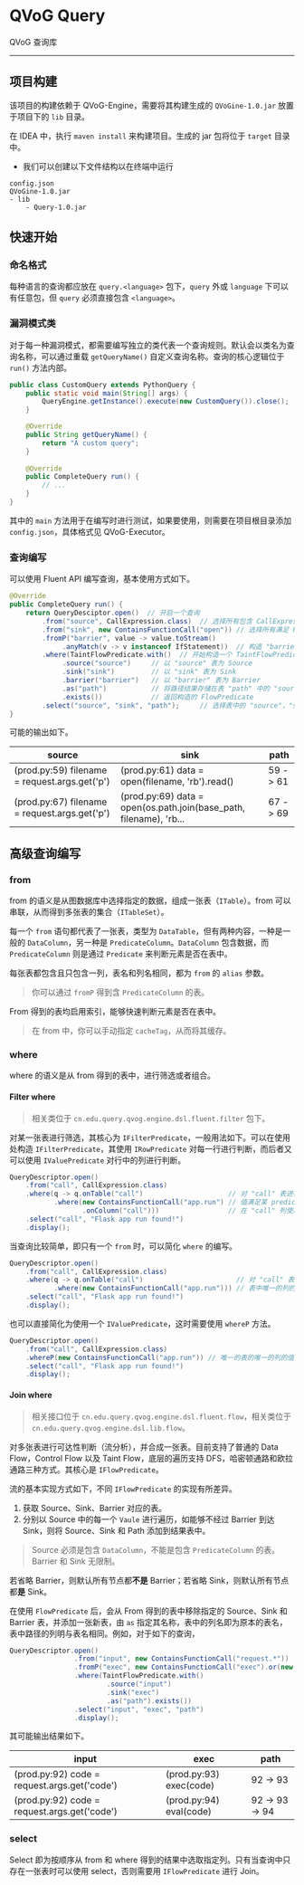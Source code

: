 # QVoG Query

QVoG 查询库

---

## 项目构建

该项目的构建依赖于 QVoG-Engine，需要将其构建生成的 `QVoGine-1.0.jar` 放置于项目下的 `lib` 目录。

在 IDEA 中，执行 `maven install` 来构建项目。生成的 jar 包将位于 `target` 目录中。

- 我们可以创建以下文件结构以在终端中运行

```text
config.json
QVoGine-1.0.jar
- lib
    - Query-1.0.jar
```

## 快速开始

### 命名格式

每种语言的查询都应放在 `query.<language>` 包下，`query` 外或 `language` 下可以有任意包，但 `query` 必须直接包含 `<language>`。

### 漏洞模式类

对于每一种漏洞模式，都需要编写独立的类代表一个查询规则。默认会以类名为查询名称，可以通过重载 `getQueryName()` 自定义查询名称。查询的核心逻辑位于 `run()` 方法内部。

```java
public class CustomQuery extends PythonQuery {
    public static void main(String[] args) {
        QueryEngine.getInstance().execute(new CustomQuery()).close();
    }

    @Override
    public String getQueryName() {
        return "A custom query";
    }
    
    @Override
    public CompleteQuery run() {
        // ...
    }
}
```

其中的 `main` 方法用于在编写时进行测试，如果要使用，则需要在项目根目录添加 `config.json`，具体格式见 QVoG-Executor。

### 查询编写

可以使用 Fluent API 编写查询，基本使用方式如下。

```java
@Override
public CompleteQuery run() {
    return QueryDesciptor.open()  // 开启一个查询
        .from("source", CallExpression.class)  // 选择所有包含 CallExpression 的节点作为 "source"
        .from("sink", new ContainsFunctionCall("open")) // 选择所有满足 Predicate 的节点作为 "sink"
        .fromP("barrier", value -> value.toStream()
             .anyMatch(v -> v instanceof IfStatement))  // 构造 "barrier" 需要满足的条件
        .where(TaintFlowPredicate.with()  // 开始构造一个 TaintFlowPredicate
             .source("source")     // 以 "source" 表为 Source
             .sink("sink")         // 以 "sink" 表为 Sink
             .barrier("barrier")   // 以 "barrier" 表为 Barrier
             .as("path")           // 将路径结果存储在表 "path" 中的 "source", "sink", "path" 列
             .exists())            // 返回构造的 FlowPredicate
        .select("source", "sink", "path");     // 选择表中的 "source"，"sink"，"path" 列
}
```

可能的输出如下。

| source                                        | sink                                                         | path     |
| --------------------------------------------- | ------------------------------------------------------------ | -------- |
| (prod.py:59) filename = request.args.get('p') | (prod.py:61) data = open(filename, 'rb').read()              | 59 -> 61 |
| (prod.py:67) filename = request.args.get('p') | (prod.py:69) data = open(os.path.join(base_path, filename), 'rb... | 67 -> 69 |

## 高级查询编写

### from

from 的语义是从图数据库中选择指定的数据，组成一张表（`ITable`）。from 可以串联，从而得到多张表的集合（`ITableSet`）。

每一个 `from` 语句都代表了一张表，类型为 `DataTable`，但有两种内容，一种是一般的 `DataColumn`，另一种是 `PredicateColumn`。`DataColumn` 包含数据，而 `PredicateColumn` 则是通过 `Predicate` 来判断元素是否在表中。

每张表都包含且只包含一列，表名和列名相同，都为 `from` 的 `alias` 参数。

> 你可以通过 `fromP` 得到含 `PredicateColumn` 的表。

From 得到的表均启用索引，能够快速判断元素是否在表中。

> 在 from 中，你可以手动指定 `cacheTag`，从而将其缓存。

### where

where 的语义是从 from 得到的表中，进行筛选或者组合。

#### Filter where

> 相关类位于 `cn.edu.query.qvog.engine.dsl.fluent.filter` 包下。

对某一张表进行筛选，其核心为 `IFilterPredicate`，一般用法如下。可以在使用处构造 `IFilterPredicate`，其使用 `IRowPredicate` 对每一行进行判断，而后者又可以使用 `IValuePredicate` 对行中的列进行判断。

```java
QueryDescriptor.open()
    .from("call", CallExpression.class)
    .where(q -> q.onTable("call")                     // 对 "call" 表进行筛选
           .where(new ContainsFunctionCall("app.run") // 值满足某 predicate
                  .onColumn("call")))                 // 在 "call" 列使用 Predicate
    .select("call", "Flask app run found!")
    .display();
```

当查询比较简单，即只有一个 `from` 时，可以简化 `where` 的编写。

```java
QueryDescriptor.open()
    .from("call", CallExpression.class)
    .where(q -> q.onTable("call")                       // 对 "call" 表进行筛选
           .where(new ContainsFunctionCall("app.run"))) // 表中唯一的列的值满足某 predicate
    .select("call", "Flask app run found!")
    .display();
```

也可以直接简化为使用一个 `IValuePredicate`，这时需要使用 `whereP` 方法。

```java
QueryDescriptor.open()
    .from("call", CallExpression.class)
    .whereP(new ContainsFunctionCall("app.run")) // 唯一的表的唯一的列的值满足某 predicate
    .select("call", "Flask app run found!")
    .display();
```

#### Join where

> 相关接口位于 `cn.edu.query.qvog.engine.dsl.fluent.flow`，相关类位于 `cn.edu.query.qvog.engine.dsl.lib.flow`。

对多张表进行可达性判断（流分析），并合成一张表。目前支持了普通的 Data Flow，Control Flow 以及 Taint Flow，底层的遍历支持 DFS，哈密顿通路和欧拉通路三种方式。其核心是 `IFlowPredicate`。

流的基本实现方式如下，不同 `IFlowPredicate` 的实现有所差异。

1. 获取 Source、Sink、Barrier 对应的表。
2. 分别以 Source 中的每一个 `Vaule` 进行遍历，如能够不经过 Barrier 到达 Sink，则将 Source、Sink 和 Path 添加到结果表中。

> Source 必须是包含 `DataColumn`，不能是包含 `PredicateColumn` 的表。Barrier 和 Sink 无限制。

若省略 Barrier，则默认所有节点都**不是** Barrier；若省略 Sink，则默认所有节点都**是** Sink。

在使用 `FlowPredicate` 后，会从 From 得到的表中移除指定的 Source、Sink 和 Barrier 表，并添加一张新表，由 `as` 指定其名称，表中的列名即为原本的表名，表中路径的列明与表名相同。例如，对于如下的查询，

```java
QueryDescriptor.open()
                .from("input", new ContainsFunctionCall("request.*"))
                .fromP("exec", new ContainsFunctionCall("exec").or(new ContainsFunctionCall("eval")))
                .where(TaintFlowPredicate.with()
                        .source("input")
                        .sink("exec")
                        .as("path").exists())
                .select("input", "exec", "path")
                .display();
```

其可能输出结果如下。

| input                                        | exec                    | path           |
| -------------------------------------------- | ----------------------- | -------------- |
| (prod.py:92) code = request.args.get('code') | (prod.py:93) exec(code) | 92 -> 93       |
| (prod.py:92) code = request.args.get('code') | (prod.py:94) eval(code) | 92 -> 93 -> 94 |

### select

Select 即为按顺序从 from 和 where 得到的结果中选取指定列。只有当查询中只存在一张表时可以使用 select，否则需要用 `IFlowPredicate` 进行 Join。

